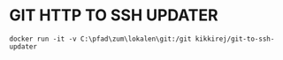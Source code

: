 # GIT HTTP TO SSH UPDATER
`docker run -it -v C:\pfad\zum\lokalen\git:/git kikkirej/git-to-ssh-updater`
